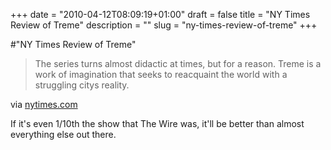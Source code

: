 +++
date = "2010-04-12T08:09:19+01:00"
draft = false
title = "NY Times Review of Treme"
description = ""
slug = "ny-times-review-of-treme"
+++

#"NY Times Review of Treme"


 <div class="posterous_bookmarklet_entry">
 <blockquote class="posterous_short_quote">The series turns almost didactic at times, but for a reason. Treme is a work of imagination that seeks to reacquaint the world with a struggling citys reality.</blockquote>

<div class="posterous_quote_citation">via <a href="http://www.nytimes.com/2010/04/09/arts/television/09treme.html?pagewanted=2">nytimes.com</a></div>
 <p>If it's even 1/10th the show that The Wire was, it'll be better than almost everything else out there.</p></div>
 